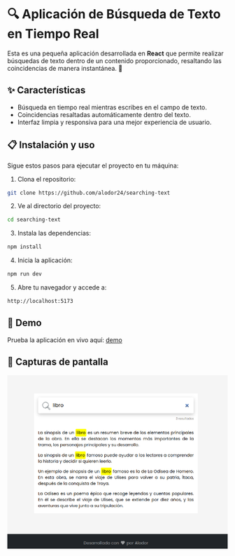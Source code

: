 # 🔍 Aplicación de Búsqueda de Texto en Tiempo Real

Esta es una pequeña aplicación desarrollada en **React** que permite realizar búsquedas de texto dentro de un contenido proporcionado, resaltando las coincidencias de manera instantánea. 🚀

## ✨ Características

- Búsqueda en tiempo real mientras escribes en el campo de texto.
- Coincidencias resaltadas automáticamente dentro del texto.
- Interfaz limpia y responsiva para una mejor experiencia de usuario.

## 📋 Instalación y uso

Sigue estos pasos para ejecutar el proyecto en tu máquina:

1. Clona el repositorio:

```bash
git clone https://github.com/alodor24/searching-text
```

2. Ve al directorio del proyecto:

```bash
cd searching-text
```

3. Instala las dependencias:

```bash
npm install
```

4. Inicia la aplicación:

```bash
npm run dev
```

5. Abre tu navegador y accede a:

```bash
http://localhost:5173
```

## 🚀 Demo

Prueba la aplicación en vivo aquí: [demo](https://searching-text.vercel.app/)

## 📸 Capturas de pantalla

![Demo de la búsqueda en tiempo real](/src/assets/demo.png)
